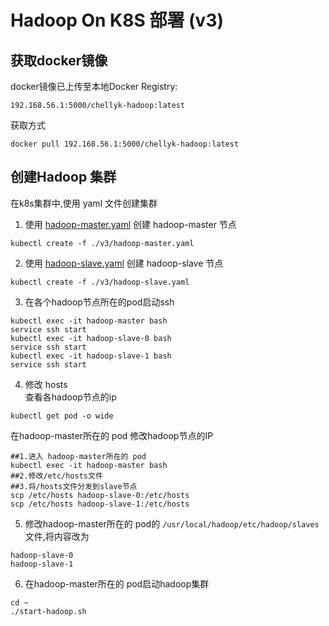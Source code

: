 # Hadoop On K8S 部署 (v3)

## 获取docker镜像
docker镜像已上传至本地Docker Registry:
```
192.168.56.1:5000/chellyk-hadoop:latest  
```
获取方式
```
docker pull 192.168.56.1:5000/chellyk-hadoop:latest  
```

## 创建Hadoop 集群
在k8s集群中,使用 yaml 文件创建集群
1. 使用 [hadoop-master.yaml](./v3/hadoop-master.yaml) 创建 hadoop-master 节点
```
kubectl create -f ./v3/hadoop-master.yaml
```
2. 使用 [hadoop-slave.yaml](./v3/hadoop-slave.yaml) 创建 hadoop-slave 节点
```
kubectl create -f ./v3/hadoop-slave.yaml  
```

3. 在各个hadoop节点所在的pod启动ssh
```
kubectl exec -it hadoop-master bash
service ssh start
kubectl exec -it hadoop-slave-0 bash
service ssh start
kubectl exec -it hadoop-slave-1 bash
service ssh start  
```

4. 修改 hosts  
查看各hadoop节点的ip
```
kubectl get pod -o wide
```
在hadoop-master所在的 pod 修改hadoop节点的IP
```
##1.进入 hadoop-master所在的 pod
kubectl exec -it hadoop-master bash
##2.修改/etc/hosts文件  
##3.将/hosts文件分发到slave节点
scp /etc/hosts hadoop-slave-0:/etc/hosts
scp /etc/hosts hadoop-slave-1:/etc/hosts
```
5. 修改hadoop-master所在的 pod的 `/usr/local/hadoop/etc/hadoop/slaves`文件,将内容改为 
```
hadoop-slave-0
hadoop-slave-1 
```
6. 在hadoop-master所在的 pod启动hadoop集群
```
cd ~
./start-hadoop.sh
```  

